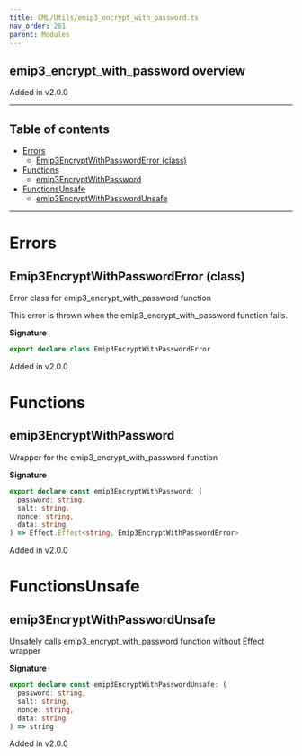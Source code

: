 ```yaml
---
title: CML/Utils/emip3_encrypt_with_password.ts
nav_order: 261
parent: Modules
---
```


## emip3_encrypt_with_password overview

Added in v2.0.0

---

<h2 class="text-delta">Table of contents</h2>

- [Errors](#errors)
  - [Emip3EncryptWithPasswordError (class)](#emip3encryptwithpassworderror-class)
- [Functions](#functions)
  - [emip3EncryptWithPassword](#emip3encryptwithpassword)
- [FunctionsUnsafe](#functionsunsafe)
  - [emip3EncryptWithPasswordUnsafe](#emip3encryptwithpasswordunsafe)

---

# Errors

## Emip3EncryptWithPasswordError (class)

Error class for emip3_encrypt_with_password function

This error is thrown when the emip3_encrypt_with_password function fails.

**Signature**

```ts
export declare class Emip3EncryptWithPasswordError
```

Added in v2.0.0

# Functions

## emip3EncryptWithPassword

Wrapper for the emip3_encrypt_with_password function

**Signature**

```ts
export declare const emip3EncryptWithPassword: (
  password: string,
  salt: string,
  nonce: string,
  data: string
) => Effect.Effect<string, Emip3EncryptWithPasswordError>
```

Added in v2.0.0

# FunctionsUnsafe

## emip3EncryptWithPasswordUnsafe

Unsafely calls emip3_encrypt_with_password function without Effect wrapper

**Signature**

```ts
export declare const emip3EncryptWithPasswordUnsafe: (
  password: string,
  salt: string,
  nonce: string,
  data: string
) => string
```

Added in v2.0.0
